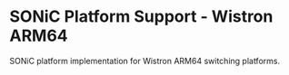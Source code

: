# SONiC Platform Support - Wistron ARM64

SONiC platform implementation for Wistron ARM64 switching platforms.
